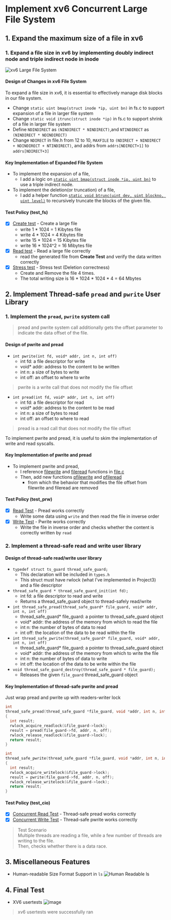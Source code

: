 # Implement xv6 Concurrent Large File System

## 1. Expand the maximum size of a file in xv6

### 1. Expand a file size in xv6 by implementing doubly indirect node and triple indirect node in inode

![xv6 Large File System](images/Large_File_System.png)

#### Design of Changes in xv6 File System

To expand a file size in xv6, it is essential to effectively manage disk blocks in our file system.
- Change `static uint bmap(struct inode *ip, uint bn)` in fs.c to support expansion of a file in larger file system
- Change `static void itrunc(struct inode *ip)` in fs.c to support shrink of a file in larger file system
- Define `NDINDIRECT` as `(NINDIRECT * NINDIRECT)`,and `NTINDIRECT` as `(NINDIRECT * NDINDIRECT)`
- Change `NDIRECT` in file.h from 12 to 10, `MAXFILE` to `(NDIRECT + NINDIRECT + NDINDIRECT + NTINDIRECT)`, and addrs from `addrs[NDIRECT+1]` to `addrs[NDIRECT+3]`

#### Key Implementation of Expanded File System

- To implement the expansion of a file,
  - I add a logic on [`static uint bmap(struct inode *ip, uint bn)`](xv6-public/fs.c#L373) to use a triple indirect node.
- To implement the deletion(or truncation) of a file,
  - I add a helper function [`static void btrunc(uint dev, uint blockno, uint level)`](master/xv6-public/fs.c#L469) to recursively truncate the blocks of the given file. 

#### Test Policy (test_fs)
  - [x] [Create test](xv6-public/test_fs.c#L104) - Create a large file
    + write 1 * 1024 = 1 Kibytes file
    + write 4 * 1024 = 4 Kibytes file
    + write 15 * 1024 = 15 Kibytes file
    + write 16 * 1024^2 = 16 Mibytes file
  - [x] [Read test](xv6-public/test_fs.c#L116) - Read a large file correctly
    + read the generated file from **Create Test** and verify the data written correctly
  - [x] [Stress test](xv6-public/test_fs.c#L134) - Stress test (Deletion correctness)
    + Create and Remove the file 4 times.
    + The total writing size is 16 * 1024 * 1024 * 4 = 64 Mbytes

## 2. Implement Thread-safe `pread` and `pwrite` User Library

### 1. Implement the `pread`, `pwrite` system call
> pread and pwrite system call additionally gets the offset parameter to indicate the data offset of the file.

#### Design of pwrite and pread

- `int pwrite(int fd, void* addr, int n, int off)`
  + int fd: a file descriptor for write
  + void* addr: address to the content to be written
  + int n: a size of bytes to write
  + int off: an offset to where to write
> pwrite is a write call that does not modify the file offset

- `int pread(int fd, void* addr, int n, int off)`
  + int fd: a file descriptor for read
  + void* addr: address to the content to be read
  + int n: a size of bytes to read
  + int off: an offset to where to read
> pread is a read call that does not modify the file offset

To implement pwrite and pread, it is useful to skim the implementation of write and read syscalls.

#### Key Implementation of pwrite and pread

- To implement pwrite and pread,
  - I reference [filewrite](xv6-public/file.c#L118) and [fileread](xv6-public/file.c#L97) functions in [file.c](xv6-public/file.c)
  - Then, add new functions [pfilewrite](xv6-public/file.c#L181) and [pfileread](xv6-public/file.c#L181)
    - from which the behavior that modifies the file offset from filewrite and fileread are removed

#### Test Policy (test_prw)

  - [x] [Read Test](xv6-public/test_prw.c#L61) - Pread works correctly
    - Write some data using `write` and then read the file in inverse order
  - [x] [Write Test](xv6-public/test_prw.c#L91) - Pwrite works correctly
    - Write the file in inverse order and checks whether the content is correctly written by `read`

### 2. Implement a thread-safe read and write user library

#### Design of thread-safe read/write user library

- `typedef struct ts_guard thread_safe_guard;`
  - This declaration will be included in `types.h`
  - This struct must have rwlock (what I've implemented in Project3) and a file descriptor
- `thread_safe_guard * thread_safe_guard_init(int fd);`
  - int fd: a file descriptor to read and write
  - Returns a thread_safe_guard object to thread-safely read/write
- `int thread_safe_pread(thread_safe_guard* file_guard, void* addr, int n, int off)`
  - thread_safe_guard* file_guard: a pointer to thread_safe_guard object
  - void* addr: the address of the memory from which to read the file
  - int n: the number of bytes of data to read
  - int off: the location of the data to be read within the file
- `int thread_safe_pwrite(thread_safe_guard* file_guard, void* addr, int n, int off)`
  - thread_safe_guard* file_guard: a pointer to thread_safe_guard object
  - void* addr: the address of the memory from which to write the file
  - int n: the number of bytes of data to write
  - int off: the location of the data to be write within the file
- `void thread_safe_guard_destroy(thread_safe_guard * file_guard);`
  - Releases the given `file_guard` thread_safe_guard object

#### Key Implementation of thread-safe pwrite and pread

Just wrap pread and pwrite up with readers-writer lock

```c
int
thread_safe_pread(thread_safe_guard *file_guard, void *addr, int n, int off)
{
  int result;
  rwlock_acquire_readlock(&file_guard->lock);
  result = pread(file_guard->fd, addr, n, off);
  rwlock_release_readlock(&file_guard->lock);
  return result;
}
```

```c
int
thread_safe_pwrite(thread_safe_guard *file_guard, void *addr, int n, int off)
{
  int result;
  rwlock_acquire_writelock(&file_guard->lock);
  result = pwrite(file_guard->fd, addr, n, off);
  rwlock_release_writelock(&file_guard->lock);
  return result;
}
```

#### Test Policy (test_cio)
- [x] [Concurrent Read Test](xv6-public/test_cio.c#L63) - Thread-safe pread works correctly
- [x] [Concurrent Write Test](xv6-public/test_cio.c#L87) - Thread-safe pwrite works correctly
> Test Scenario  
> Multiple threads are reading a file, while a few number of threads are writing to the file.  
> Then, checks whether there is a data race.

## 3. Miscellaneous Features

- Human-readable Size Format Support in `ls`
![Human Readable ls](images/human-readable-ls.png)

## 4. Final Test

- XV6 usertests
![image](images/xv6-usertests.png)
> xv6 usertests were successfully ran